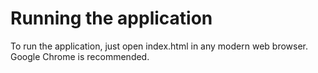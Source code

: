 # Running the application

To run the application, just open index.html in any modern web browser.  Google Chrome is recommended.
